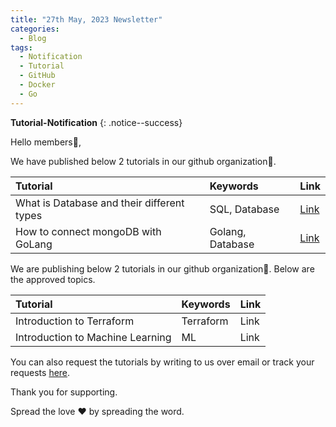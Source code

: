 ```yaml
---
title: "27th May, 2023 Newsletter"
categories:
  - Blog
tags:
  - Notification
  - Tutorial
  - GitHub
  - Docker
  - Go
---
```


**Tutorial-Notification** 
{: .notice--success}

Hello members👋,  

We have published below 2 tutorials in our github organization🏫.

| **Tutorial** | **Keywords** | **Link** |
|:-----|:-----|:-----|
|  What is Database and their different types | SQL, Database | [Link](https://github.com/brightwave-labs/database/blob/main/wiki/001.md) |
|  How to connect mongoDB with GoLang      | Golang, Database | [Link](https://github.com/brightwave-labs/database/blob/main/wiki/002.md) |
We are publishing below 2 tutorials in our github organization🏫. Below are the approved topics.

| **Tutorial** | **Keywords** | **Link** |
|:-----|:-----|:-----|
|  Introduction to Terraform | Terraform | Link |
|  Introduction to Machine Learning      | ML | Link |

You can also request the tutorials by writing to us over email or track your
requests [here](https://github.com/brightwave-labs/requested-tutorials/blob/main/README.md).

Thank you for supporting.

Spread the love ❤️ by spreading the word.
